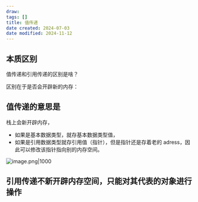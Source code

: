 ```yaml
---
draw:
tags: []
title: 值传递
date created: 2024-07-03
date modified: 2024-11-12
---
```


## 本质区别

值传递和引用传递的区别是啥？

区别在于是否会开辟新的内存：

## 值传递的意思是

栈上会新开辟内存，

- 如果是基本数据类型，就存基本数据类型值，
- 如果是引用数据类型就存引用值（指针），但是指针还是存着老的 adress，因此可以修改该指针指向别的内存空间。

![image.png|1000](https://imagehosting4picgo.oss-cn-beijing.aliyuncs.com/imagehosting/fix-dir%2Fpicgo%2Fpicgo-clipboard-images%2F2024%2F08%2F17%2F01-09-13-047edd3a686251bbaa2d9fa3bf8468f6-202408170109793-88a6b7.png)

## 引用传递不新开辟内存空间，只能对其代表的对象进行操作
